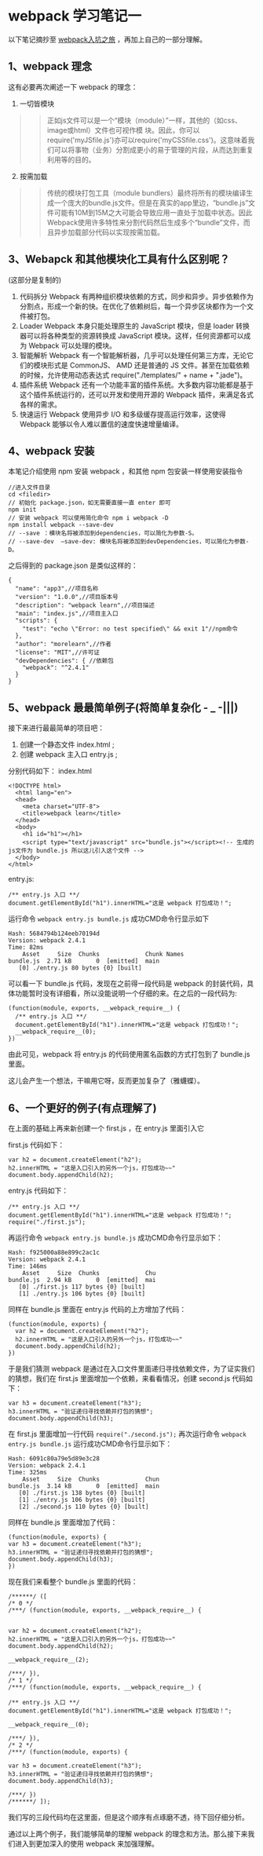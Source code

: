 # webpack 学习笔记一
以下笔记摘抄至 [webpack入坑之旅](http://blog.guowenfh.com/2016/03/24/vue-webpack-01-base/) ，再加上自己的一部分理解。
## 1、webpack 理念
这有必要再次阐述一下 webpack 的理念：
1. 一切皆模块

>>正如js文件可以是一个“模块（module）”一样，其他的（如css、image或html）文件也可视作模 块。因此，你可以require('myJSfile.js')亦可以require('myCSSfile.css')。这意味着我们可以将事物（业务）分割成更小的易于管理的片段，从而达到重复利用等的目的。
2. 按需加载

>>传统的模块打包工具（module bundlers）最终将所有的模块编译生成一个庞大的bundle.js文件。但是在真实的app里边，“bundle.js”文件可能有10M到15M之大可能会导致应用一直处于加载中状态。因此Webpack使用许多特性来分割代码然后生成多个“bundle”文件，而且异步加载部分代码以实现按需加载。

## 3、Webapck 和其他模块化工具有什么区别呢？

(这部分是复制的)
1. 代码拆分
Webpack 有两种组织模块依赖的方式，同步和异步。异步依赖作为分割点，形成一个新的快。在优化了依赖树后，每一个异步区块都作为一个文件被打包。
2. Loader
Webpack 本身只能处理原生的 JavaScript 模块，但是 loader 转换器可以将各种类型的资源转换成 JavaScript 模块。这样，任何资源都可以成为 Webpack 可以处理的模块。
3. 智能解析
Webpack 有一个智能解析器，几乎可以处理任何第三方库，无论它们的模块形式是 CommonJS、 AMD 还是普通的 JS 文件。甚至在加载依赖的时候，允许使用动态表达式 require("./templates/" + name + ".jade")。
4. 插件系统
Webpack 还有一个功能丰富的插件系统。大多数内容功能都是基于这个插件系统运行的，还可以开发和使用开源的 Webpack 插件，来满足各式各样的需求。
5. 快速运行
Webpack 使用异步 I/O 和多级缓存提高运行效率，这使得 Webpack 能够以令人难以置信的速度快速增量编译。

## 4、webpack 安装
本笔记介绍使用 npm 安装 webpack ，和其他 npm 包安装一样使用安装指令

    //进入文件目录
    cd <filedir>
    // 初始化 package.json，如无需要直接一直 enter 即可
    npm init
    // 安装 webpack 可以使用简化命令 npm i webpack -D
    npm install webpack --save-dev
    // --save ：模块名将被添加到dependencies，可以简化为参数-S。
    // --save-dev  –save-dev: 模块名将被添加到devDependencies，可以简化为参数-D。

之后得到的 package.json 是类似这样的：

```
{
  "name": "app3",//项目名称
  "version": "1.0.0",//项目版本号
  "description": "webpack learn",//项目描述
  "main": "index.js",//项目主入口
  "scripts": {
    "test": "echo \"Error: no test specified\" && exit 1"//npm命令
  },
  "author": "morelearn",//作者
  "license": "MIT",//许可证
  "devDependencies": { //依赖包
    "webpack": "^2.4.1"
  }
}
```

## 5、webpack 最最简单例子(将简单复杂化 - _ -|||)
接下来进行最最简单的项目吧：
1. 创建一个静态文件 index.html ;
2. 创建 webpack 主入口 entry.js ;

分别代码如下：
index.html
```
<!DOCTYPE html>
  <html lang="en">
  <head>
    <meta charset="UTF-8">
    <title>webpack learn</title>
  </head>
  <body>
    <h1 id="h1"></h1>
    <script type="text/javascript" src="bundle.js"></script><!-- 生成的js文件为 bundle.js 所以这儿引入这个文件 -->
  </body>
</html>
```
entry.js:
```
/** entry.js 入口 **/
document.getElementById("h1").innerHTML="这是 webpack 打包成功！";
```

运行命令 `webpack entry.js bundle.js`
成功CMD命令行显示如下
```
Hash: 5684794b124eeb70194d
Version: webpack 2.4.1
Time: 82ms
    Asset     Size  Chunks             Chunk Names
bundle.js  2.71 kB       0  [emitted]  main
   [0] ./entry.js 80 bytes {0} [built]
```
可以看一下 bundle.js 代码，发现在之前得一段代码是 webpack 的封装代码，具体功能暂时没有详细看，所以没能说明一个仔细的来。在之后的一段代码为:
```
(function(module, exports, __webpack_require__) {
  /** entry.js 入口 **/
  document.getElementById("h1").innerHTML="这是 webpack 打包成功！";
  __webpack_require__(0);
})
```
由此可见，webpack 将 entry.js 的代码使用匿名函数的方式打包到了 bundle.js 里面。

这儿会产生一个想法，干嘛用它呀，反而更加复杂了（雅蠛蝶）。

## 6、一个更好的例子(有点理解了)

在上面的基础上再来新创建一个 first.js ，在 entry.js 里面引入它

first.js 代码如下：
```
var h2 = document.createElement("h2");
h2.innerHTML = "这是入口引入的另外一个js，打包成功~~"
document.body.appendChild(h2);
```
entry.js 代码如下：
```
/** entry.js 入口 **/
document.getElementById("h1").innerHTML="这是 webpack 打包成功！";
require("./first.js");
```
再运行命令 `webpack entry.js bundle.js`
成功CMD命令行显示如下：
```
Hash: f925000a88e899c2ac1c
Version: webpack 2.4.1
Time: 146ms
    Asset     Size  Chunks             Chu
bundle.js  2.94 kB       0  [emitted]  mai
   [0] ./first.js 117 bytes {0} [built]
   [1] ./entry.js 106 bytes {0} [built]
```
同样在 bundle.js 里面在 entry.js 代码的上方增加了代码：
```
(function(module, exports) {
  var h2 = document.createElement("h2");
  h2.innerHTML = "这是入口引入的另外一个js，打包成功~~"
  document.body.appendChild(h2);
})
```

于是我们猜测 webpack 是通过在入口文件里面递归寻找依赖文件，为了证实我们的猜想，我们在 first.js 里面增加一个依赖，来看看情况，创建 second.js 代码如下：
```
var h3 = document.createElement("h3");
h3.innerHTML = "验证递归寻找依赖并打包的猜想";
document.body.appendChild(h3);
```

在 first.js 里面增加一行代码 `require("./second.js");`
再次运行命令 `webpack entry.js bundle.js`
运行成功CMD命令行显示如下：
```
Hash: 6091c80a79e5d89e3c28
Version: webpack 2.4.1
Time: 325ms
    Asset     Size  Chunks             Chun
bundle.js  3.14 kB       0  [emitted]  main
   [0] ./first.js 138 bytes {0} [built]
   [1] ./entry.js 106 bytes {0} [built]
   [2] ./second.js 110 bytes {0} [built]
```
同样在 bundle.js 里面增加了代码：

```
(function(module, exports) {
var h3 = document.createElement("h3");
h3.innerHTML = "验证递归寻找依赖并打包的猜想";
document.body.appendChild(h3);
})
```
现在我们来看整个 bundle.js 里面的代码：
```
/******/ ([
/* 0 */
/***/ (function(module, exports, __webpack_require__) {


var h2 = document.createElement("h2");
h2.innerHTML = "这是入口引入的另外一个js，打包成功~~"
document.body.appendChild(h2);

__webpack_require__(2);

/***/ }),
/* 1 */
/***/ (function(module, exports, __webpack_require__) {

/** entry.js 入口 **/
document.getElementById("h1").innerHTML="这是 webpack 打包成功！";

__webpack_require__(0);

/***/ }),
/* 2 */
/***/ (function(module, exports) {

var h3 = document.createElement("h3");
h3.innerHTML = "验证递归寻找依赖并打包的猜想";
document.body.appendChild(h3);

/***/ })
/******/ ]);
```
我们写的三段代码均在这里面，但是这个顺序有点琢磨不透，待下回仔细分析。

通过以上两个例子，我们能够简单的理解 webpack 的理念和方法。那么接下来我们进入到更加深入的使用 webpack 来加强理解。

